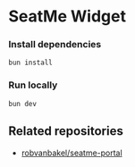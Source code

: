 # SeatMe Widget

### Install dependencies
```
bun install
```

### Run locally
```
bun dev
```

## Related repositories

- [robvanbakel/seatme-portal](https://github.com/robvanbakel/seatme-portal)
